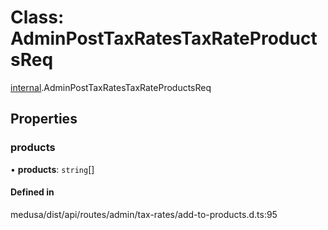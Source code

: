 # Class: AdminPostTaxRatesTaxRateProductsReq

[internal](../modules/internal-30.md).AdminPostTaxRatesTaxRateProductsReq

## Properties

### products

• **products**: `string`[]

#### Defined in

medusa/dist/api/routes/admin/tax-rates/add-to-products.d.ts:95
